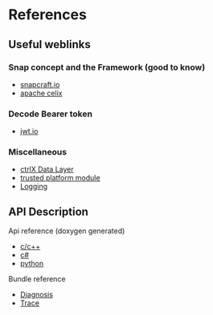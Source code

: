 # References

## Useful weblinks

### Snap concept and the Framework (good to know)

* [snapcraft.io](https://snapcraft.io/docs/creating-a-snap)
* [apache celix](https://celix.apache.org/docs/2.1.0/docs.html)

### Decode Bearer token

* [jwt.io](https://jwt.io/)

### Miscellaneous

* [ctrlX Data Layer](datalayer.md)
* [trusted platform module](tpm2.md)
* [Logging](log.md)

## API Description

Api reference (doxygen generated)

* [c/c++](https://apps.boschrexroth.com/docs/ctrlx/comm.datalayer/html/index.html)
* [c#](https://apps.boschrexroth.com/docs/ctrlx/csharp/html/index.html)
* [python](https://apps.boschrexroth.com/docs/ctrlx/python/html/index.html)

Bundle reference

* [Diagnosis](https://apps.boschrexroth.com/docs/ctrlx/diagnosis/html/index.html)
* [Trace](https://apps.boschrexroth.com/docs/ctrlx/trace/html/index.html)
